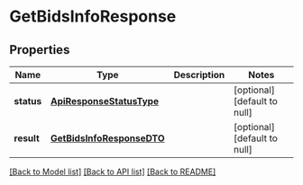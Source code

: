 # GetBidsInfoResponse
## Properties

| Name | Type | Description | Notes |
|------------ | ------------- | ------------- | -------------|
| **status** | [**ApiResponseStatusType**](ApiResponseStatusType.md) |  | [optional] [default to null] |
| **result** | [**GetBidsInfoResponseDTO**](GetBidsInfoResponseDTO.md) |  | [optional] [default to null] |

[[Back to Model list]](../README.md#documentation-for-models) [[Back to API list]](../README.md#documentation-for-api-endpoints) [[Back to README]](../README.md)

